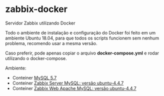 # zabbix-docker
Servidor Zabbix utilizando Docker

Todo o ambiente de instalação e configuração do Docker foi feito em um ambiente Ubuntu 18.04, para que todos os scripts funcionem sem nenhum problema, recomendo usar a mesma versão.

Caso preferir, pode apenas copiar o arquivo <b>docker-compose.yml</b> e rodar utilizando o docker-compose.

Ambiente:
- Conteiner <a href="https://hub.docker.com/_/mysql">MySQL 5.7</a>
- Conteiner <a href="https://hub.docker.com/r/zabbix/zabbix-server-mysql">Zabbix Server MySQL: versão ubuntu-4.4.7</a>
- Conteiner <a href="https://hub.docker.com/r/zabbix/zabbix-web-apache-mysql">Zabbix Web Apache MySQL: versão ubuntu-4.4.7</a>
